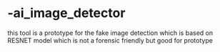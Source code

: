 # -ai_image_detector
this tool is a prototype for the fake image detection which is based on RESNET model which is not a forensic friendly but good for prototype 
